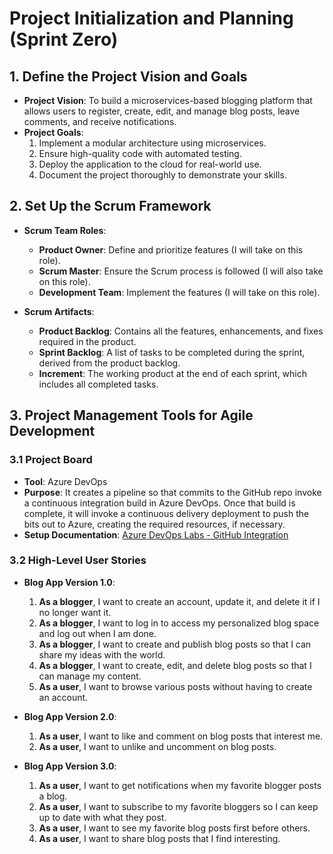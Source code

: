 # Project Initialization and Planning (Sprint Zero)

## 1. Define the Project Vision and Goals

- **Project Vision**: To build a microservices-based blogging platform that allows users to register, create, edit, and manage blog posts, leave comments, and receive notifications.
- **Project Goals**:
  1. Implement a modular architecture using microservices.
  2. Ensure high-quality code with automated testing.
  3. Deploy the application to the cloud for real-world use.
  4. Document the project thoroughly to demonstrate your skills.

## 2. Set Up the Scrum Framework

- **Scrum Team Roles**:

  - **Product Owner**: Define and prioritize features (I will take on this role).
  - **Scrum Master**: Ensure the Scrum process is followed (I will also take on this role).
  - **Development Team**: Implement the features (I will take on this role).

- **Scrum Artifacts**:
  - **Product Backlog**: Contains all the features, enhancements, and fixes required in the product.
  - **Sprint Backlog**: A list of tasks to be completed during the sprint, derived from the product backlog.
  - **Increment**: The working product at the end of each sprint, which includes all completed tasks.

## 3. Project Management Tools for Agile Development

### 3.1 Project Board

- **Tool**: Azure DevOps
- **Purpose**: It creates a pipeline so that commits to the GitHub repo invoke a continuous integration build in Azure DevOps. Once that build is complete, it will invoke a continuous delivery deployment to push the bits out to Azure, creating the required resources, if necessary.
- **Setup Documentation**: [Azure DevOps Labs - GitHub Integration](https://www.azuredevopslabs.com/labs/vstsextend/github-azurepipelines/)

### 3.2 High-Level User Stories

- **Blog App Version 1.0**:

  1. **As a blogger**, I want to create an account, update it, and delete it if I no longer want it.
  2. **As a blogger**, I want to log in to access my personalized blog space and log out when I am done.
  3. **As a blogger**, I want to create and publish blog posts so that I can share my ideas with the world.
  4. **As a blogger**, I want to create, edit, and delete blog posts so that I can manage my content.
  5. **As a user**, I want to browse various posts without having to create an account.

- **Blog App Version 2.0**:

  1. **As a user**, I want to like and comment on blog posts that interest me.
  2. **As a user**, I want to unlike and uncomment on blog posts.

- **Blog App Version 3.0**:
  1. **As a user**, I want to get notifications when my favorite blogger posts a blog.
  2. **As a user**, I want to subscribe to my favorite bloggers so I can keep up to date with what they post.
  3. **As a user**, I want to see my favorite blog posts first before others.
  4. **As a user**, I want to share blog posts that I find interesting.
